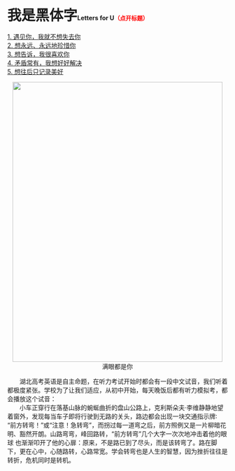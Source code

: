 #### <font face="Times New Roman" size=6>我是黑体字</font>Letters for U<font color=red size=2.4>（点开标题）</font>  
[1. 遇见你，我就不想失去你](1.md)  
[2. 想永远、永远地珍惜你](2.md)  
[3. 想告诉，我很喜欢你](3.md)  
[4. 矛盾常有，我想好好解决](5.md)  
[5. 想往后只记录美好](4.md)  

<div style="text-align:center"><img src="https://pic2.zhimg.com/80/v2-95b000694b20445686dc488c8f27d0fd_720w.jpg" width = "480" height = "640" align=center/></div>
<center>满眼都是你</center>

&emsp;&emsp;湖北高考英语是自主命题，在听力考试开始时都会有一段中文试音，我们听着都极度紧张。学校为了让我们适应，从初中开始，每天晚饭后都有听力模拟考，都会播放这个试音：  
&emsp;&emsp;小车正穿行在落基山脉的蜿蜒曲折的盘山公路上，克利斯朵夫·李维静静地望着窗外，发现每当车子即将行驶到无路的关头，路边都会出现一块交通指示牌∶
“前方转弯！”或“注意！急转弯”，而拐过每一道弯之后，前方照例又是一片柳暗花明、豁然开朗。山路弯弯，峰回路转，“前方转弯”几个大字一次次地冲击着他的眼球
也渐渐叩开了他的心扉：原来，不是路已到了尽头，而是该转弯了。路在脚下，更在心中，心随路转，心路常宽。学会转弯也是人生的智慧，因为挫折往往是转折，危机同时是转机。
